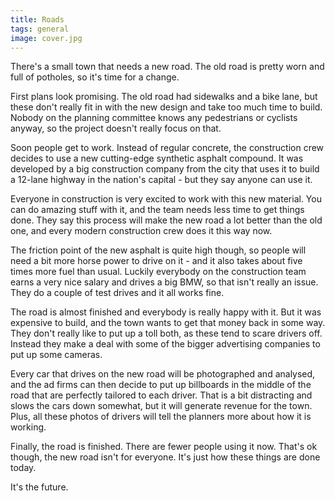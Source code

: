 ```yaml
---
title: Roads
tags: general
image: cover.jpg
---
```


<p class="lead">There's a small town that needs a new road. The old road is pretty worn and full of potholes, so it's time for a change.</p>

First plans look promising. The old road had sidewalks and a bike lane, but these don't really fit in with the new design and take too much time to build. Nobody on the planning committee knows any pedestrians or cyclists anyway, so the project doesn't really focus on that.

Soon people get to work. Instead of regular concrete, the construction crew decides to use a new cutting-edge synthetic asphalt compound. It was developed by a big construction company from the city that uses it to build a 12-lane highway in the nation's capital - but they say anyone can use it. 

Everyone in construction is very excited to work with this new material. You can do amazing stuff with it, and the team needs less time to get things done. They say this process will make the new road a lot better than the old one, and every modern construction crew does it this way now.

The friction point of the new asphalt is quite high though, so people will need a bit more horse power to drive on it - and it also takes about five times more fuel than usual. Luckily everybody on the construction team earns a very nice salary and drives a big BMW, so that isn't really an issue. They do a couple of test drives and it all works fine.

The road is almost finished and everybody is really happy with it. But it was expensive to build, and the town wants to get that money back in some way. They don't really like to put up a toll both, as these tend to scare drivers off. Instead they make a deal with some of the bigger advertising companies to put up some cameras. 

Every car that drives on the new road will be photographed and analysed, and the ad firms can then decide to put up billboards in the middle of the road that are perfectly tailored to each driver. That is a bit distracting and slows the cars down somewhat, but it will generate revenue for the town. Plus, all these photos of drivers will tell the planners more about how it is working.

Finally, the road is finished. 
There are fewer people using it now. That's ok though, the new road isn't for everyone. It's just how these things are done today.

It's the future.
